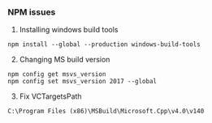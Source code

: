 ### NPM issues

1. Installing windows build tools
```
npm install --global --production windows-build-tools
```
2. Changing MS build version
```
npm config get msvs_version
npm config set msvs_version 2017 --global
```
3. Fix VCTargetsPath
```
C:\Program Files (x86)\MSBuild\Microsoft.Cpp\v4.0\v140
```
